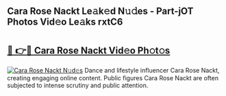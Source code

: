 ## Cara Rose Nackt Le𝚊k𝚎d N𝚞𝚍es - Part-jOT Photos Vid𝚎o Le𝚊ks rxtC6

# <h2><a href="http://fb4ymfg.evod.top/?m=Cara+Rose+Nackt">🔗 👉🔴 Cara Rose Nackt Vid𝚎o Ph𝚘t𝚘s</a></h2>

[![Cara Rose Nackt N𝚞d𝚎s](https://i.imgur.com/8V9OHl7.gif)](http://fb4ymfg.evod.top/?m=Cara+Rose+Nackt)
Dance and lifestyle influencer Cara Rose Nackt, creating engaging online content. Public figures Cara Rose Nackt are often subjected to intense scrutiny and public attention. 
